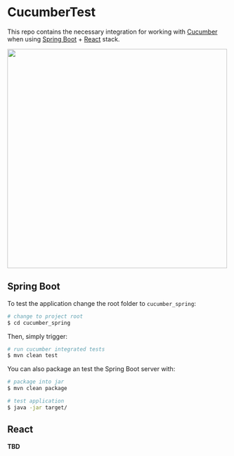 # CucumberTest

This repo contains the necessary integration for working with [Cucumber](https://cucumber.io/) when using [Spring Boot](https://spring.io/projects/spring-boot) + [React](https://pt-br.reactjs.org/) stack.

<img src="https://hips.hearstapps.com/hmg-prod.s3.amazonaws.com/images/cucumber-slice-royalty-free-image-153556336-1562870568.jpg" width=500>

## Spring Boot

To test the application change the root folder to `cucumber_spring`:

```sh
# change to project root
$ cd cucumber_spring
```

Then, simply trigger:
```bash
# run cucumber integrated tests
$ mvn clean test
```

You can also package an test the Spring Boot server with:
```bash
# package into jar
$ mvn clean package

# test application
$ java -jar target/
```

## React

**TBD**